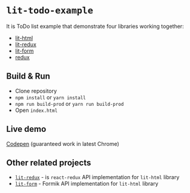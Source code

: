 # `lit-todo-example`

It is ToDo list example that demonstrate four libraries working together:

* [lit-html](https://github.com/PolymerLabs/lit-html)
* [lit-redux](https://github.com/jmas/lit-redux)
* [lit-form](https://github.com/jmas/lit-form)
* [redux](https://github.com/reactjs/redux)

## Build & Run

* Clone repository
* `npm install` or `yarn install`
* `npm run build-prod` or `yarn run build-prod`
* Open `index.html`

## Live demo

[Codepen](https://codepen.io/alex_maslakov/pen/GOmJmN) (guaranteed work in latest Chrome)

## Other related projects

* [`lit-redux`](https://github.com/jmas/lit-redux) - is `react-redux` API implementation for `lit-html` library
* [`lit-form`](https://github.com/jmas/lit-form) - Formik API implementation for `lit-html` library
